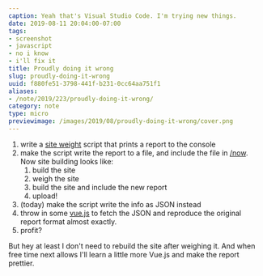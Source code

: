 ```yaml
---
caption: Yeah that's Visual Studio Code. I'm trying new things.
date: 2019-08-11 20:04:00-07:00
tags:
- screenshot
- javascript
- no i know
- i'll fix it
title: Proudly doing it wrong
slug: proudly-doing-it-wrong
uuid: f880fe51-3798-441f-b231-0cc64aa751f1
aliases:
- /note/2019/223/proudly-doing-it-wrong/
category: note
type: micro
previewimage: /images/2019/08/proudly-doing-it-wrong/cover.png
---
```

1. write a [site weight][] script that prints a report to the console
2. make the script write the report to a file, and include the file in [/now][]. Now site building looks like:
    1. build the site
    2. weigh the site
    3. build the site and include the new report
    4. upload!
3. (today) make the script write the info as JSON instead
4. throw in some [vue.js][] to fetch the JSON and reproduce the original report format almost exactly.
5. profit?

But hey at least I don't need to rebuild the site after weighing it. And when free time next allows I'll learn
a little more Vue.js and make the report prettier.

[site weight]: /post/2019/06/weighing-files-with-python/
[/now]: /now
[vue.js]: https://vuejs.org/